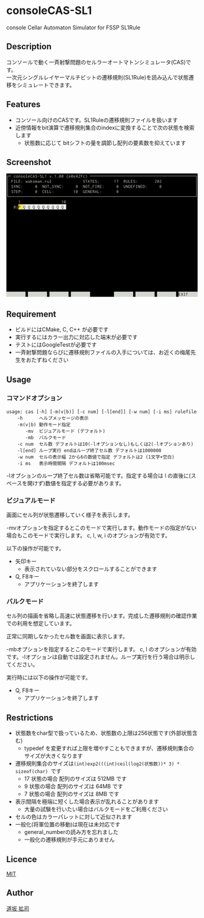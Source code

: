 # consoleCAS-SL1
console Cellar Automaton Simulator for FSSP SL1Rule

## Description

コンソールで動く一斉射撃問題のセルラーオートマトンシミュレータ(CAS)です。  
一次元シングルレイヤーマルチビットの遷移規則(SL1Rule)を読み込んで状態遷移をシミュレートできます。

## Features

- コンソール向けのCASです。SL1Ruleの遷移規則ファイルを扱います
- 近傍情報をbit演算で遷移規則集合のindexに変換することで次の状態を検索します
  - 状態数に応じて bitシフトの量を調節し配列の要素数を抑えています

## Screenshot

![](screenshot.gif "screenshot")

## Requirement

- ビルドにはCMake, C, C++ が必要です
- 実行するにはカラー出力に対応した端末が必要です
- テストにはGoogleTestが必要です
- 一斉射撃問題ならびに遷移規則ファイルの入手については、お近くの梅尾先生をおたずねください

## Usage

### コマンドオプション

    usage: cas [-h] [-m(v|b)] [-c num] [-l[end]] [-w num] [-i ms] rulefile
        -h      ヘルプメッセージの表示
        -m(v|b) 動作モード指定
		   -mv  ビジュアルモード (デフォルト)
		   -mb  バルクモード
        -c num  セル数 デフォルトは10(-lオプションなし)もしくは2(-lオプションあり)
        -l[end] ループ実行 endはループ終了セル数 デフォルトは1000000
        -w num  セルの表示幅 2から6の数値で指定 デフォルトは2 (1文字+空白)
        -i ms   表示時間間隔 デフォルトは100msec

-lオプションのループ終了セル数は省略可能です。指定する場合は l の直後に(スペースを開けず)数値を指定する必要があります。

### ビジュアルモード

画面にセル列が状態遷移していく様子を表示します。

-mvオプションを指定するとこのモードで実行します。動作モードの指定がない場合もこのモードで実行します。
c, l, w, i のオプションが有効です。

以下の操作が可能です。

- 矢印キー
  - 表示されていない部分をスクロールすることができます
- Q, F8キー
  - アプリケーションを終了します

### バルクモード

セル列の描画を省略し高速に状態遷移を行います。完成した遷移規則の確認作業での利用を想定しています。

正常に同期しなかったセル数を画面に表示します。

-mbオプションを指定するとこのモードで実行します。
c, l のオプションが有効です。-lオプションは自動では設定されません。ループ実行を行う場合は明示してください。

実行時には以下の操作が可能です。

- Q, F8キー
  - アプリケーションを終了します

## Restrictions

- 状態数をchar型で扱っているため、状態数の上限は256状態です(外部状態含む)
  - typedef を変更すれば上限を増やすこともできますが、遷移規則集合のサイズが大きくなります
- 遷移規則集合のサイズは`(int)exp2(((int)ceil(log2(状態数))* 3) * sizeof(char) `です
  - 17 状態の場合 配列のサイズは 512MB です
  -  9 状態の場合 配列のサイズは  64MB です
  -  7 状態の場合 配列のサイズは   8MB です
- 表示間隔を極端に短くした場合表示が乱れることがあります
  - 大量の試験を行いたい場合はバルクモードをご利用ください
- セルの色はカラーパレットに対して近似されます
- 一般化(将軍位置の移動)は現在は未対応です
  - general_numberの読み方を忘れました
  - 一般化の遷移規則が手元にありません

## Licence

[MIT](https://github.com/michisaka/consoleCAS-SL1/blob/master/LICENSE)

## Author

[道坂 拡司](https://github.com/michisaka/)
